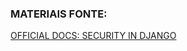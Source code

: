 ### MATERIAIS FONTE:
[OFFICIAL DOCS: SECURITY IN DJANGO](https://docs.djangoproject.com/en/5.1/topics/security/#:~:text=Django%20has%20built%2Din%20protection,globally%20or%20for%20particular%20views.)
